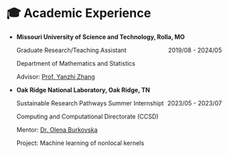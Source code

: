 
# 🎓 Academic Experience
- **Missouri University of Science and Technology, Rolla, MO**

   <div> <span style="float:right">2019/08 - 2024/05</span>Graduate Research/Teaching Assistant</div>

   Department of Mathematics and Statistics

   Advisor: [Prof. Yanzhi Zhang](https://web.mst.edu/~zhangyanz/)

   

- **Oak Ridge National Laboratory, Oak Ridge, TN**

  <div> <span style="float:right">2023/05 - 2023/07</span>Sustainable Research Pathways Summer Internshipt</div>

  Computing and Computational Directorate (CCSD)

  Mentor: [Dr. Olena Burkovska](https://csmd.ornl.gov/profile/olena-burkovska)

  Project: Machine learning of nonlocal kernels
